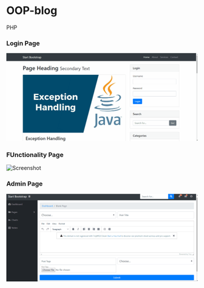 # OOP-blog
PHP
### Login Page
![Screenshot](https://github.com/DhirajAswani/OOP-blog/blob/master/loginoopblog.gif)

### FUnctionality Page
![Screenshot](https://github.com/DhirajAswani/OOP-blog/blob/master/searchandfetchbyuploaderandcategory.gif)

### Admin Page
![Screenshot](https://github.com/DhirajAswani/OOP-blog/blob/master/addingpost.gif)
